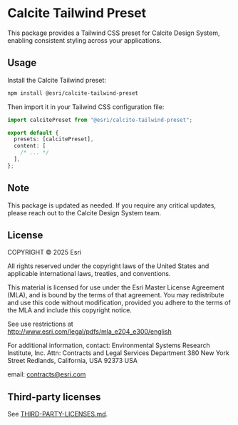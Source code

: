 # Calcite Tailwind Preset

This package provides a Tailwind CSS preset for Calcite Design System, enabling consistent styling across your applications.

## Usage

Install the Calcite Tailwind preset:

```bash
npm install @esri/calcite-tailwind-preset
```

Then import it in your Tailwind CSS configuration file:

```ts
import calcitePreset from "@esri/calcite-tailwind-preset";

export default {
  presets: [calcitePreset],
  content: [
    /* ... */
  ],
};
```

## Note

This package is updated as needed. If you require any critical updates, please reach out to the Calcite Design System team.

## License

COPYRIGHT © 2025 Esri

All rights reserved under the copyright laws of the United States and applicable international laws, treaties, and conventions.

This material is licensed for use under the Esri Master License Agreement (MLA), and is bound by the terms of that agreement. You may redistribute and use this code without modification, provided you adhere to the terms of the MLA and include this copyright notice.

See use restrictions at <http://www.esri.com/legal/pdfs/mla_e204_e300/english>

For additional information, contact: Environmental Systems Research Institute, Inc. Attn: Contracts and Legal Services Department 380 New York Street Redlands, California, USA 92373 USA

email: <contracts@esri.com>

## Third-party licenses

See [THIRD-PARTY-LICENSES.md](./THIRD-PARTY-LICENSES.md).
